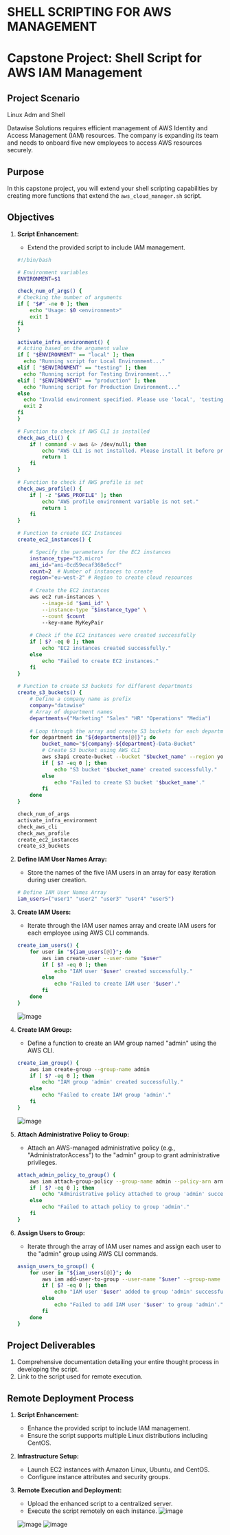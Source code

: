 # SHELL SCRIPTING FOR AWS MANAGEMENT

# Capstone Project: Shell Script for AWS IAM Management

## Project Scenario
Linux Adm and Shell

Datawise Solutions requires efficient management of AWS Identity and Access Management (IAM) resources. The company is expanding its team and needs to onboard five new employees to access AWS resources securely.

## Purpose
In this capstone project, you will extend your shell scripting capabilities by creating more functions that extend the `aws_cloud_manager.sh` script.


## Objectives

1. **Script Enhancement:**
    - Extend the provided script to include IAM management.
    
    ```bash
    #!/bin/bash

    # Environment variables
    ENVIRONMENT=$1

    check_num_of_args() {
    # Checking the number of arguments
    if [ "$#" -ne 0 ]; then
        echo "Usage: $0 <environment>"
        exit 1
    fi
    }

    activate_infra_environment() {
    # Acting based on the argument value
    if [ "$ENVIRONMENT" == "local" ]; then
      echo "Running script for Local Environment..."
    elif [ "$ENVIRONMENT" == "testing" ]; then
      echo "Running script for Testing Environment..."
    elif [ "$ENVIRONMENT" == "production" ]; then
      echo "Running script for Production Environment..."
    else
      echo "Invalid environment specified. Please use 'local', 'testing', or 'production'."
      exit 2
    fi
    }

    # Function to check if AWS CLI is installed
    check_aws_cli() {
        if ! command -v aws &> /dev/null; then
            echo "AWS CLI is not installed. Please install it before proceeding."
            return 1
        fi
    }

    # Function to check if AWS profile is set
    check_aws_profile() {
        if [ -z "$AWS_PROFILE" ]; then
            echo "AWS profile environment variable is not set."
            return 1
        fi
    }

    # Function to create EC2 Instances
    create_ec2_instances() {

        # Specify the parameters for the EC2 instances
        instance_type="t2.micro"
        ami_id="ami-0cd59ecaf368e5ccf"  
        count=2  # Number of instances to create
        region="eu-west-2" # Region to create cloud resources
        
        # Create the EC2 instances
        aws ec2 run-instances \
            --image-id "$ami_id" \
            --instance-type "$instance_type" \
            --count $count
            --key-name MyKeyPair
            
        # Check if the EC2 instances were created successfully
        if [ $? -eq 0 ]; then
            echo "EC2 instances created successfully."
        else
            echo "Failed to create EC2 instances."
        fi
    }

    # Function to create S3 buckets for different departments
    create_s3_buckets() {
        # Define a company name as prefix
        company="datawise"
        # Array of department names
        departments=("Marketing" "Sales" "HR" "Operations" "Media")
        
        # Loop through the array and create S3 buckets for each department
        for department in "${departments[@]}"; do
            bucket_name="${company}-${department}-Data-Bucket"
            # Create S3 bucket using AWS CLI
            aws s3api create-bucket --bucket "$bucket_name" --region your-region
            if [ $? -eq 0 ]; then
                echo "S3 bucket '$bucket_name' created successfully."
            else
                echo "Failed to create S3 bucket '$bucket_name'."
            fi
        done
    }

    check_num_of_args
    activate_infra_environment
    check_aws_cli
    check_aws_profile
    create_ec2_instances
    create_s3_buckets
    ```

2. **Define IAM User Names Array:**
    - Store the names of the five IAM users in an array for easy iteration during user creation.

    ```bash
    # Define IAM User Names Array
    iam_users=("user1" "user2" "user3" "user4" "user5")
    ```

3. **Create IAM Users:**
    - Iterate through the IAM user names array and create IAM users for each employee using AWS CLI commands.

    ```bash
    create_iam_users() {
        for user in "${iam_users[@]}"; do
            aws iam create-user --user-name "$user"
            if [ $? -eq 0 ]; then
                echo "IAM user '$user' created successfully."
            else
                echo "Failed to create IAM user '$user'."
            fi
        done
    }
    ```
    ![image](https://github.com/Fumnanya92/Darey.io_Projects/assets/104866089/0134cbd8-1d7c-4236-9c93-de428358bbcc)


4. **Create IAM Group:**
    - Define a function to create an IAM group named "admin" using the AWS CLI.

    ```bash
    create_iam_group() {
        aws iam create-group --group-name admin
        if [ $? -eq 0 ]; then
            echo "IAM group 'admin' created successfully."
        else
            echo "Failed to create IAM group 'admin'."
        fi
    }
    ```
    ![image](https://github.com/Fumnanya92/Darey.io_Projects/assets/104866089/699b86ad-6c37-49e2-be25-24f76924b145)


5. **Attach Administrative Policy to Group:**
    - Attach an AWS-managed administrative policy (e.g., "AdministratorAccess") to the "admin" group to grant administrative privileges.

    ```bash
    attach_admin_policy_to_group() {
        aws iam attach-group-policy --group-name admin --policy-arn arn:aws:iam::aws:policy/AdministratorAccess
        if [ $? -eq 0 ]; then
            echo "Administrative policy attached to group 'admin' successfully."
        else
            echo "Failed to attach policy to group 'admin'."
        fi
    }
    ```



6. **Assign Users to Group:**
    - Iterate through the array of IAM user names and assign each user to the "admin" group using AWS CLI commands.

    ```bash
    assign_users_to_group() {
        for user in "${iam_users[@]}"; do
            aws iam add-user-to-group --user-name "$user" --group-name admin
            if [ $? -eq 0 ]; then
                echo "IAM user '$user' added to group 'admin' successfully."
            else
                echo "Failed to add IAM user '$user' to group 'admin'."
            fi
        done
    }
    ```

## Project Deliverables

1. Comprehensive documentation detailing your entire thought process in developing the script.
2. Link to the script used for remote execution.

## Remote Deployment Process

1. **Script Enhancement:**
    - Enhance the provided script to include IAM management.
    - Ensure the script supports multiple Linux distributions including CentOS.

2. **Infrastructure Setup:**
    - Launch EC2 instances with Amazon Linux, Ubuntu, and CentOS.
    - Configure instance attributes and security groups.

3. **Remote Execution and Deployment:**
    - Upload the enhanced script to a centralized server.
    - Execute the script remotely on each instance.
    ![image](https://github.com/Fumnanya92/Darey.io_Projects/assets/104866089/728040e9-cfaf-404c-971c-ea9ac11c8516)

   ![image](https://github.com/Fumnanya92/Darey.io_Projects/assets/104866089/61424904-f782-44e2-8c4b-db9979b716bd)
   ![image](https://github.com/Fumnanya92/Darey.io_Projects/assets/104866089/1e17e4aa-0c6c-469b-b177-bfa613c8d4e8)


